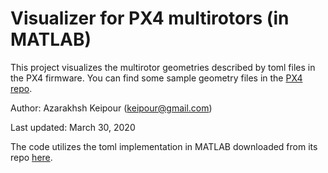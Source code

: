 # Visualizer for PX4 multirotors (in MATLAB)

This project visualizes the multirotor geometries described by toml files in the PX4 firmware. You can find some sample geometry files in the [PX4 repo](https://github.com/PX4/Firmware/tree/master/src/lib/mixer/MultirotorMixer/geometries).

Author: Azarakhsh Keipour (keipour@gmail.com)

Last updated: March 30, 2020

The code utilizes the toml implementation in MATLAB downloaded from its repo [here](https://github.com/g-s-k/matlab-toml).
